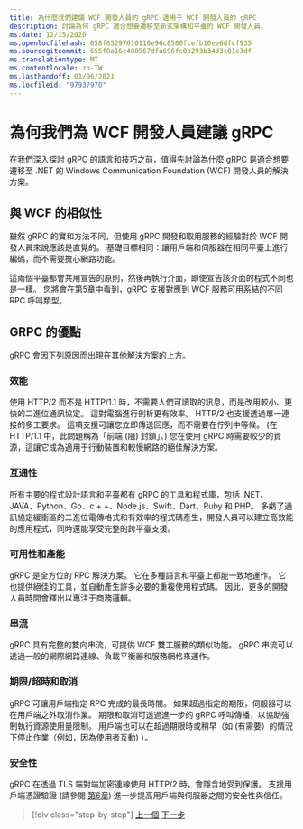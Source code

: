 ```yaml
---
title: 為什麼我們建議 WCF 開發人員的 gRPC-適用于 WCF 開發人員的 gRPC
description: 討論為何 gRPC 適合想要遷移至新式架構和平臺的 WCF 開發人員。
ms.date: 12/15/2020
ms.openlocfilehash: 058f85297610116e96c8580fcefb10ee6dfcf935
ms.sourcegitcommit: 655f8a16c488567dfa696fc0b293b34d3c81e3df
ms.translationtype: MT
ms.contentlocale: zh-TW
ms.lasthandoff: 01/06/2021
ms.locfileid: "97937970"
---
```

# <a name="why-we-recommend-grpc-for-wcf-developers"></a>為何我們為 WCF 開發人員建議 gRPC

在我們深入探討 gRPC 的語言和技巧之前，值得先討論為什麼 gRPC 是適合想要遷移至 .NET 的 Windows Communication Foundation (WCF) 開發人員的解決方案。

## <a name="similarity-to-wcf"></a>與 WCF 的相似性

雖然 gRPC 的實和方法不同，但使用 gRPC 開發和取用服務的經驗對於 WCF 開發人員來說應該是直覺的。 基礎目標相同：讓用戶端和伺服器在相同平臺上進行編碼，而不需要擔心網路功能。

這兩個平臺都會共用宣告的原則，然後再執行介面，即使宣告該介面的程式不同也是一樣。 您將會在第5章中看到，gRPC 支援對應到 WCF 服務可用系結的不同 RPC 呼叫類型。

## <a name="benefits-of-grpc"></a>GRPC 的優點

gRPC 會因下列原因而出現在其他解決方案的上方。

### <a name="performance"></a>效能

使用 HTTP/2 而不是 HTTP/1.1 時，不需要人們可讀取的訊息，而是改用較小、更快的二進位通訊協定。 這對電腦進行剖析更有效率。 HTTP/2 也支援透過單一連接的多工要求。 這項支援可讓您立即傳送回應，而不需要在佇列中等候。  (在 HTTP/1.1 中，此問題稱為「前端 (阻) 封鎖」。) 您在使用 gRPC 時需要較少的資源，這讓它成為適用于行動裝置和較慢網路的絕佳解決方案。

### <a name="interoperability"></a>互通性

所有主要的程式設計語言和平臺都有 gRPC 的工具和程式庫，包括 .NET、JAVA、Python、Go、c + +、Node.js、Swift、Dart、Ruby 和 PHP。 多虧了通訊協定緩衝區的二進位電傳格式和有效率的程式碼產生，開發人員可以建立高效能的應用程式，同時還能享受完整的跨平臺支援。

### <a name="usability-and-productivity"></a>可用性和產能

gRPC 是全方位的 RPC 解決方案。 它在多種語言和平臺上都能一致地運作。 它也提供絕佳的工具，並自動產生許多必要的重複使用程式碼。 因此，更多的開發人員時間會釋出以專注于商務邏輯。

### <a name="streaming"></a>串流

gRPC 具有完整的雙向串流，可提供 WCF 雙工服務的類似功能。 gRPC 串流可以透過一般的網際網路連線、負載平衡器和服務網格來運作。

### <a name="deadlinetimeouts-and-cancellation"></a>期限/超時和取消

gRPC 可讓用戶端指定 RPC 完成的最長時間。 如果超過指定的期限，伺服器可以在用戶端之外取消作業。 期限和取消可透過進一步的 gRPC 呼叫傳播，以協助強制執行資源使用量限制。 用戶端也可以在超過期限時或稍早（如 (有需要）的情況下停止作業（例如，因為使用者互動) ）。

### <a name="security"></a>安全性

gRPC 在透過 TLS 端對端加密連線使用 HTTP/2 時，會隱含地受到保護。 支援用戶端憑證驗證 (請參閱 [第6章](security.md)) 進一步提高用戶端與伺服器之間的安全性與信任。

>[!div class="step-by-step"]
>[上一個](network-protocols.md) 
>[下一步](protocol-buffers.md)
